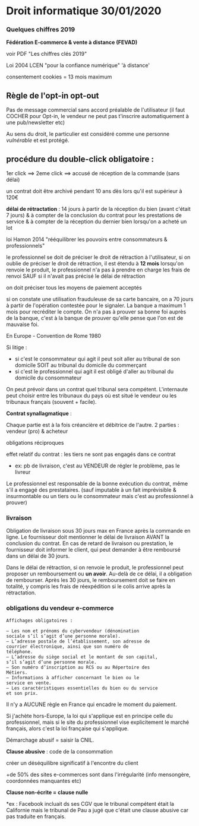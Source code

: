 # Droit informatique 30/01/2020

### Quelques chiffres 2019
**Fédération E-commerce & vente à distance (FEVAD)**


voir PDF "Les chiffres clés 2019"

Loi 2004 LCEN "pour la confiance numérique"
'à distance'

consentement cookies = 13 mois maximum

## Règle de l'opt-in opt-out

Pas de message commercial sans accord préalable de l'utilisateur (il faut COCHER pour Opt-in, le vendeur ne peut pas t'inscrire automatiquement à une pub/newsletter etc)

Au sens du droit, le particulier est considéré comme une personne *vulnérable* et est protégé.


## procédure du double-click obligatoire :

1er click ==> 2eme click ==> accusé de réception de la commande (sans délai)

un contrat doit être archivé pendant 10 ans dès lors qu'il est supérieur à 120€

**délai de rétractation** : 14 jours à partir de la réception du bien (avant c'était 7 jours) & à compter de  la conclusion du contrat pour les prestations de service & à compter de la réception du dernier bien lorsqu'on a acheté un lot

loi Hamon 2014  "rééquilibrer les pouvoirs entre consommateurs & professionnels"

le professionnel se doit de préciser le droit de rétraction à l'utilisateur, si on oublie de préciser le droit de rétraction, il est étendu à **12 mois**
lorsqu'on renvoie le produit, le professionnel n'a pas à prendre en charge les frais de renvoi SAUF si il n'avait pas précisé le délai de rétraction

on doit préciser tous les moyens de paiement acceptés

si on constate une utilisation frauduleuse de sa carte bancaire, on a 70 jours à partir de l'opération contestée pour le signaler. La banque a maximum 1 mois pour recréditer le compte. On n'a pas à prouver sa bonne foi auprès de la banque, c'est à la banque de prouver qu'elle pense que l'on est de mauvaise foi.


En Europe - Convention de Rome 1980

Si litige :

  - si c'est le consommateur qui agit il peut soit aller au tribunal de son domicile SOIT au tribunal du domicile du commerçant
  - si c'est le professionnel qui agit il est obligé d'aller au tribunal du domicile du consommateur

  On peut prévoir dans un contrat quel tribunal sera compétent.
  L'internaute peut choisir entre les tribunaux du pays où est situé le vendeur ou les tribunaux français (souvent + facile).

**Contrat synallagmatique**  :

Chaque partie est à la fois créancière et débitrice de l'autre.
2 parties : vendeur (pro) & acheteur

obligations réciproques   

effet relatif du contrat : les tiers ne sont pas engagés dans ce contrat

  * ex: pb de livraison, c'est au VENDEUR de régler le problème, pas le livreur

Le professionnel est responsable de la bonne exécution du contrat, même s'il a engagé des prestataires. (sauf imputable à un fait imprévisible & insurmontable ou un tiers ou le consommateur mais c'est au professionnel à prouver)

### livraison

Obligation de livraison sous 30 jours max en France après la commande en ligne.
Le fournisseur doit mentionner le délai de livraison AVANT la conclusion du contrat.
En cas de retard de livraison ou prestation, le fournisseur doit informer le client, qui peut demander à être remboursé dans un délai de 30 jours.

Dans le délai de rétraction, si on renvoie le produit, le professionnel peut proposer un remboursement ou **un avoir**. Au-delà de ce délai, il a obligation de rembourser.
Après les 30 jours, le remboursement doit se faire en totalité, y compris les frais de réexpédition si le colis arrive après la rétractation.


### obligations du vendeur e-commerce

```
Affichages obligatoires :

– Les nom et prénoms du cybervendeur (dénomination
sociale s’il s’agit d’une personne morale).
– L’adresse postale de l’établissement, son adresse de
courrier électronique, ainsi que son numéro de
téléphone.
– L’adresse du siège social et le montant de son capital,
s’il s’agit d’une personne morale.
– Son numéro d’inscription au RCS ou au Répertoire des
Métiers.
– Informations à afficher concernant le bien ou le
service en vente.
– Les caractéristiques essentielles du bien ou du service
et son prix.
```

Il n'y a AUCUNE règle en France qui encadre le moment du paiement.

Si j'achète hors-Europe, la loi qui s'applique est en principe celle du professionnel, mais si le site du professionnel vise explicitement le marché français, alors c'est la loi française qui s'applique.

Démarchage abusif = saisir la CNIL.

**Clause abusive**  : code de la consommation

créer un déséquilibre significatif à l'encontre du client

+de 50% des sites e-commerces sont dans l'irrégularité (info mensongère, coordonnées manquantes etc)

**Clause non-écrite = clause nulle**

*ex : Facebook incluait ds ses CGV que le tribunal compétent était la Californie mais le tribunal de Pau a jugé que c'était une clause abusive car pas traduite en français.
